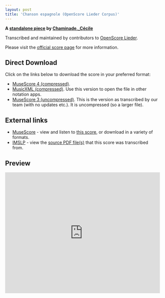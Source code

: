 ```yaml
---
layout: post
title: 'Chanson espagnole (OpenScore Lieder Corpus)'
---
```


__A [standalone piece](https://fourscoreandmore.org/openscore/lieder/Chaminade,_Cécile/_/) by [Chaminade,_Cécile](https://fourscoreandmore.org/openscore/lieder/Chaminade,_Cécile)__

Transcribed and maintained by contributors to [OpenScore Lieder].

Please visit the [official score page] for more information.

[official score page]: https://musescore.com/openscore-lieder-corpus/scores/6312216
[OpenScore Lieder]: https://musescore.com/openscore-lieder-corpus

## Direct Download

Click on the links below to download the score in your preferred format:
- [MuseScore 4 (compressed)](https://github.com/openscore/lieder/blob/main/scores/Chaminade,_Cécile/_/Chanson_espagnole/lc6312216.mscz?raw=true).
- [MusicXML (compressed)](https://github.com/openscore/lieder/blob/main/scores/Chaminade,_Cécile/_/Chanson_espagnole/lc6312216.mxl?raw=true). Use this version to open the file in other notation apps.
- [MuseScore 3 (uncompressed)](https://github.com/openscore/lieder/blob/main/scores/Chaminade,_Cécile/_/Chanson_espagnole/lc6312216.mscx?raw=true). This is the version as transcribed by our team (with no updates etc.). It is uncompressed (so a larger file).

## External links

- [MuseScore] - view and listen to [this score][MuseScore], or download in a variety of formats.
- [IMSLP] - view the [source PDF file(s)][IMSLP] that this score was transcribed from.

[MuseScore]: https://musescore.com/score/6312216
[IMSLP]: https://imslp.org/wiki/Special:ReverseLookup/154289

## Preview

<iframe width="100%" height="394" src="https://musescore.com/openscore-lieder-corpus/scores/6312216/embed" frameborder="0" allowfullscreen allow="autoplay; fullscreen"></iframe>
